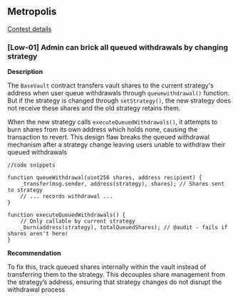 ## Metropolis
[Contest details](https://cantina.xyz/competitions/076935b1-2706-48c6-bf0a-b3656aa24194)

### [Low-01] Admin can brick all queued withdrawals by changing strategy

**Description**

The `BaseVault` contract transfers vault shares to the current strategy's address when user queue withdrawals through `queuewithdrawal()` function. But if the strategy is changed through `setStrategy()`, the new strategy does not receive these shares and the old strategy retains them.

When the new strategy calls `executeQueuedWithdrawals()`, it attempts to burn shares from its own address which holds none, causing the transaction to revert. This design flaw breaks the queued withdrawal mechanism after a strategy change leaving users unable to withdraw their queued withdrawals

```solidity
//code snippets

function queueWithdrawal(uint256 shares, address recipient) {
    _transfer(msg.sender, address(strategy), shares); // Shares sent to strategy
    // ... records withdrawal ...
}

function executeQueuedWithdrawals() {
    // Only callable by current strategy
    _burn(address(strategy), totalQueuedShares); // @audit - fails if shares aren't here!
}
```

**Recommendation**

To fix this, track queued shares internally within the vault instead of transferring them to the strategy. This decouples share management from the strategy’s address, ensuring that strategy changes do not disrupt the withdrawal process